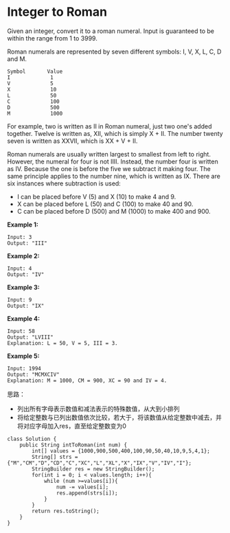 # Integer to Roman

Given an integer, convert it to a roman numeral. Input is guaranteed to be within the range from 1 to 3999.

Roman numerals are represented by seven different symbols: I, V, X, L, C, D and M.
```
Symbol       Value
I             1
V             5
X             10
L             50
C             100
D             500
M             1000
```
For example, two is written as II in Roman numeral, just two one's added together. Twelve is written as, XII, which is simply X + II. The number twenty seven is written as XXVII, which is XX + V + II.

Roman numerals are usually written largest to smallest from left to right. However, the numeral for four is not IIII. Instead, the number four is written as IV. Because the one is before the five we subtract it making four. The same principle applies to the number nine, which is written as IX. There are six instances where subtraction is used:

* I can be placed before V (5) and X (10) to make 4 and 9. 
* X can be placed before L (50) and C (100) to make 40 and 90. 
* C can be placed before D (500) and M (1000) to make 400 and 900.

**Example 1:**
```
Input: 3
Output: "III"
```
**Example 2:**
```
Input: 4
Output: "IV"
```
**Example 3:**
```
Input: 9
Output: "IX"
```
**Example 4:**
```
Input: 58
Output: "LVIII"
Explanation: L = 50, V = 5, III = 3.
```
**Example 5:**
```
Input: 1994
Output: "MCMXCIV"
Explanation: M = 1000, CM = 900, XC = 90 and IV = 4.
```


思路：

* 列出所有字母表示数值和减法表示的特殊数值，从大到小排列
* 将给定整数与已列出数值依次比较，若大于，将该数值从给定整数中减去，并将对应字母加入res，直至给定整数变为0


```
class Solution {
    public String intToRoman(int num) {
        int[] values = {1000,900,500,400,100,90,50,40,10,9,5,4,1};
        String[] strs = {"M","CM","D","CD","C","XC","L","XL","X","IX","V","IV","I"};        
        StringBuilder res = new StringBuilder();
        for(int i = 0; i < values.length; i++){
            while (num >=values[i]){
                num -= values[i];
                res.append(strs[i]);
            }
        }
        return res.toString();
    }
}
```
